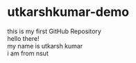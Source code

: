 # utkarshkumar-demo
this is my first GitHub Repository
<br>
hello there! 
<br>
my name is utkarsh kumar
<br>
i am from nsut
